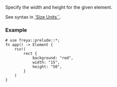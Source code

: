 Specify the width and height for the given element.

See syntax in [`Size Units``](crate::_docs::size_unit).

### Example

```rust, no_run
# use freya::prelude::*;
fn app() -> Element {
    rsx!(
        rect {
            background: "red",
            width: "15",
            height: "50",
        }
    )
}
```
